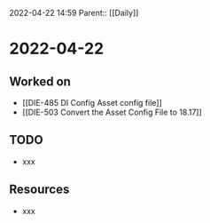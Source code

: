 2022-04-22 14:59
Parent:: [[Daily]]

# 2022-04-22

## Worked on

- [[DIE-485 DI Config Asset config file]]
- [[DIE-503 Convert the Asset Config File to 18.17]]

## TODO

- xxx

## Resources

- xxx
